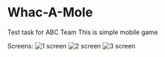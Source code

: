 # Whac-A-Mole

Test task for ABC Team
This is simple mobile game

Screens:
![1 screen](https://github.com/wxlf512/Whac-A-Mole/images/1.jpg "Main menu screen")
![2 screen](https://github.com/wxlf512/Whac-A-Mole/images/2.jpg "Game screen")
![3 screen](https://github.com/wxlf512/Whac-A-Mole/images/3.jpg "Final screen")